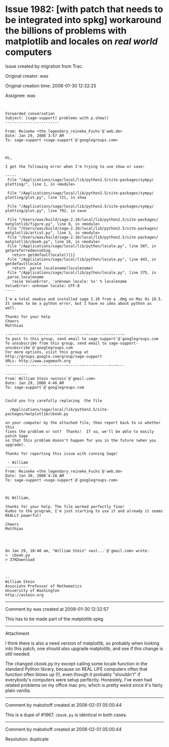 # Issue 1982: [with patch that needs to be integrated into spkg] workaround the billions of problems with matplotlib and locales on _real world_ computers

Issue created by migration from Trac.

Original creator: was

Original creation time: 2008-01-30 12:32:25

Assignee: was


```


Forwarded conversation
Subject: [sage-support] problems with p.show()
------------------------

From: Reineke <the_legendary_reineke_Fuchs`@`web.de>
Date: Jan 29, 2008 3:57 AM
To: sage-support <sage-support`@`googlegroups.com>



Hi,

I get the following error when I'm trying to use show or save:

-----
 File "/Applications/sage/local/lib/python2.5/site-packages/sympy/
plotting/", line 1, in <module>

 File "/Applications/sage/local/lib/python2.5/site-packages/sympy/
plotting/plot.py", line 721, in show

 File "/Applications/sage/local/lib/python2.5/site-packages/sympy/
plotting/plot.py", line 792, in save

 File "/Users/was/build/sage-2.10/local/lib/python2.5/site-packages/
matplotlib/figure.py", line 8, in <module>
 File "/Users/was/build/sage-2.10/local/lib/python2.5/site-packages/
matplotlib/artist.py", line 3, in <module>
 File "/Users/was/build/sage-2.10/local/lib/python2.5/site-packages/
matplotlib/cbook.py", line 18, in <module>
 File "/Applications/sage/local/lib/python/locale.py", line 507, in
getpreferredencoding
   return getdefaultlocale()[1]
 File "/Applications/sage/local/lib/python/locale.py", line 443, in
getdefaultlocale
   return _parse_localename(localename)
 File "/Applications/sage/local/lib/python/locale.py", line 375, in
_parse_localename
   raise ValueError, 'unknown locale: %s' % localename
ValueError: unknown locale: UTF-8
----

I'm a total newbie and installed sage 2.10 from a .dmg on Mac Os 10.5.
It seems to be a python error, but I have no idea about python as
well.

Thanks for your help
Cheers
Matthias

--~--~---------~--~----~------------~-------~--~----~
To post to this group, send email to sage-support`@`googlegroups.com
To unsubscribe from this group, send email to sage-support-unsubscribe`@`googlegroups.com
For more options, visit this group at http://groups.google.com/group/sage-support
URLs: http://www.sagemath.org
-~----------~----~----~----~------~----~------~--~---

----------
From: William Stein <wstein`@`gmail.com>
Date: Jan 29, 2008 4:48 AM
To: sage-support`@`googlegroups.com


Could you try carefully replacing  the file

  /Applications/sage/local/lib/python2.5/site-packages/matplotlib/cbook.py

on your computer by the attached file, then report back to us whether this
fixes the problem or not?  Thanks!  If so, we'll be able to easily patch Sage
so that this problem doesn't happen for you in the future (when you upgrade).

Thanks for reporting this issue with running Sage!

 - William
----------
From: Reineke <the_legendary_reineke_Fuchs`@`web.de>
Date: Jan 30, 2008 4:18 AM
To: sage-support <sage-support`@`googlegroups.com>



Hi William,

thanks for your help. The file worked perfectly fine!
Kudos to the program, I'm just starting to use it and already it seems
REALLY powerful!

Cheers
Matthias




On Jan 29, 10:48 am, "William Stein" <wst...`@`gmail.com> wrote:
>  cbook.py
> 37KDownload



-- 
William Stein
Associate Professor of Mathematics
University of Washington
http://wstein.org 
```



---

Comment by was created at 2008-01-30 12:32:57

This has to be made part of the matplotlib spkg


---

Attachment

I think there is also a need version of matplotlib, so probably when looking into this patch, one should also upgrade matplotlib, and see if this change is still needed. 

The changed cbook.py try except calling some locale function in the standard Python library, because on REAL LIFE computers often that function often blows up (!), even
though it probably "shouldn't" if everybody's computers were setup perfectly.  Honestely, I've even had related problems on my office mac pro, which is pretty weird since it's fairly plain vanilla.


---

Comment by mabshoff created at 2008-02-01 05:00:44

This is a dupe of #1967. `cbook.py` is identical in both cases.


---

Comment by mabshoff created at 2008-02-01 05:00:44

Resolution: duplicate

